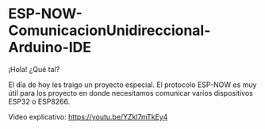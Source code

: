 # ESP-NOW-ComunicacionUnidireccional-Arduino-IDE
¡Hola! ¿Qué tal?

El día de hoy les traigo un proyecto especial. El protocolo ESP-NOW es muy útil para los proyecto en donde necesitamos comunicar varios dispositivos ESP32 o ESP8266.

Video explicativo:
https://youtu.be/YZkl7mTkEy4
